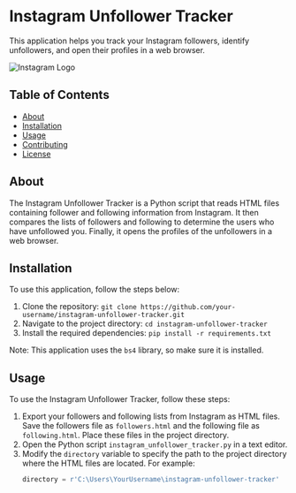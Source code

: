 # Instagram Unfollower Tracker

This application helps you track your Instagram followers, identify unfollowers, and open their profiles in a web browser.

![Instagram Logo](path/to/instagram_logo.png)

## Table of Contents

- [About](#about)
- [Installation](#installation)
- [Usage](#usage)
- [Contributing](#contributing)
- [License](#license)

## About

The Instagram Unfollower Tracker is a Python script that reads HTML files containing follower and following information from Instagram. It then compares the lists of followers and following to determine the users who have unfollowed you. Finally, it opens the profiles of the unfollowers in a web browser.

## Installation

To use this application, follow the steps below:

1. Clone the repository: `git clone https://github.com/your-username/instagram-unfollower-tracker.git`
2. Navigate to the project directory: `cd instagram-unfollower-tracker`
3. Install the required dependencies: `pip install -r requirements.txt`

Note: This application uses the `bs4` library, so make sure it is installed.

## Usage

To use the Instagram Unfollower Tracker, follow these steps:

1. Export your followers and following lists from Instagram as HTML files. Save the followers file as `followers.html` and the following file as `following.html`. Place these files in the project directory.
2. Open the Python script `instagram_unfollower_tracker.py` in a text editor.
3. Modify the `directory` variable to specify the path to the project directory where the HTML files are located. For example:
   ```python
   directory = r'C:\Users\YourUsername\instagram-unfollower-tracker'
